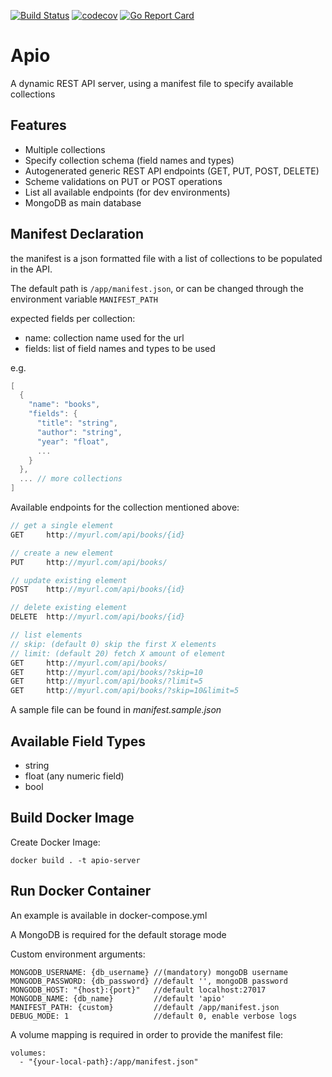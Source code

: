 [![Build Status](https://drone.monkiato.com/api/badges/monkiato/apio/status.svg?ref=refs/heads/master)](https://drone.monkiato.com/monkiato/apio)
[![codecov](https://codecov.io/gh/monkiato/apio/branch/master/graph/badge.svg)](https://codecov.io/gh/monkiato/apio)
[![Go Report Card](https://goreportcard.com/badge/github.com/monkiato/apio)](https://goreportcard.com/report/github.com/monkiato/apio)


# Apio

A dynamic REST API server, using a manifest file to specify available collections

## Features

 - Multiple collections
 - Specify collection schema (field names and types)
 - Autogenerated generic REST API endpoints (GET, PUT, POST, DELETE)
 - Scheme validations on PUT or POST operations
 - List all available endpoints (for dev environments)
 - MongoDB as main database
 
 
## Manifest Declaration

the manifest is a json formatted file with a list of collections to be populated in the API.

The default path is `/app/manifest.json`, or can be changed through the environment variable `MANIFEST_PATH`

expected fields per collection:

 - name: collection name used for the url
 - fields: list of field names and types to be used

e.g.

```go
[
  {
    "name": "books",
    "fields": {
      "title": "string",
      "author": "string",
      "year": "float",
      ...
    }
  },
  ... // more collections
]
```

Available endpoints for the collection mentioned above:

```go
// get a single element
GET     http://myurl.com/api/books/{id}

// create a new element
PUT     http://myurl.com/api/books/

// update existing element
POST    http://myurl.com/api/books/{id}

// delete existing element
DELETE  http://myurl.com/api/books/{id}

// list elements
// skip: (default 0) skip the first X elements
// limit: (default 20) fetch X amount of element 
GET     http://myurl.com/api/books/
GET     http://myurl.com/api/books/?skip=10
GET     http://myurl.com/api/books/?limit=5
GET     http://myurl.com/api/books/?skip=10&limit=5
```

A sample file can be found in *manifest.sample.json*


## Available Field Types

 - string
 - float (any numeric field)
 - bool
 
 
## Build Docker Image

Create Docker Image:

`docker build . -t apio-server`


## Run Docker Container

An example is available in docker-compose.yml 

A MongoDB is required for the default storage mode

Custom environment arguments:

    MONGODB_USERNAME: {db_username} //(mandatory) mongoDB username
    MONGODB_PASSWORD: {db_password} //default '', mongoDB password
    MONGODB_HOST: "{host}:{port}"   //default localhost:27017
    MONGODB_NAME: {db_name}         //default 'apio'
    MANIFEST_PATH: {custom}         //default /app/manifest.json
    DEBUG_MODE: 1                   //default 0, enable verbose logs

A volume mapping is required in order to provide the manifest file:

    volumes:
      - "{your-local-path}:/app/manifest.json"
